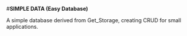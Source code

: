#**SIMPLE DATA (Easy Database)**

A simple database derived from Get_Storage, creating CRUD for small applications.


